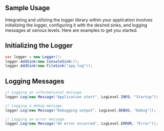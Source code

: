 ﻿## Sample Usage
Integrating and utilizing the logger library within your application involves initializing the logger, configuring it with the desired sinks, and logging messages at various levels. Here are examples to get you started.

## Initializing the Logger
```csharp
var logger = new Logger();
logger.AddSink(new ConsoleSink());
logger.AddSink(new FileSink("app.log"));
```
## Logging Messages
```csharp
// Logging an informational message
logger.Log(new Message("Application start", LogLevel.INFO, "Startup"));

// Logging a debug message
logger.Log(new Message("Debugging output", LogLevel.DEBUG, "Debug"));

// Logging an error message
logger.Log(new Message("An error occurred", LogLevel.ERROR, "Error"));
```
